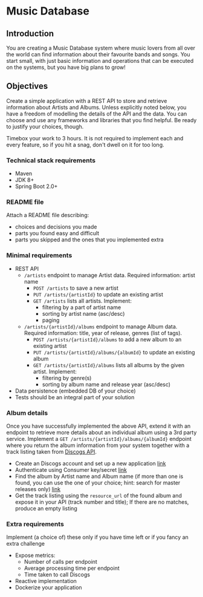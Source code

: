# Music Database #

## Introduction ##
You are creating a Music Database system where music lovers from all over the world can find information about their favourite bands and songs.
You start small, with just basic information and operations that can be executed on the systems, but you have big plans to grow!

## Objectives ##
Create a simple application with a REST API to store and retrieve information about Artists and Albums.
Unless explicitly noted below, you have a freedom of modelling the details of the API and the data.
You can choose and use any frameworks and libraries that you find helpful. Be ready to justify your choices, though.

Timebox your work to 3 hours. It is not required to implement each and every feature, so if you hit a snag, don't dwell on it for too long.

### Technical stack requirements ###
* Maven
* JDK 8+
* Spring Boot 2.0+

### README file ###
Attach a README file describing:

* choices and decisions you made
* parts you found easy and difficult
* parts you skipped and the ones that you implemented extra

### Minimal requirements ###
* REST API
  * `/artists` endpoint to manage Artist data. Required information: artist name
      * `POST /artists` to save a new artist
      * `PUT /artists/{artistId}` to update an existing artist
      * `GET /artists` lists all artists. Implement:
        * filtering by a part of artist name
        * sorting by artist name (asc/desc)
        * paging
  * `/artists/{artistId}/albums` endpoint to manage Album data. Required information: title, year of release, genres (list of tags).
      * `POST /artists/{artistId}/albums` to add a new album to an existing artist
      * `PUT /artists/{artistId}/albums/{albumId}` to update an existing album
      * `GET /artists/{artistId}/albums` lists all albums by the given artist. Implement:
        * filtering by genre(s)
        * sorting by album name and release year (asc/desc)
* Data persistence (embedded DB of your choice)
* Tests should be an integral part of your solution

### Album details ###
Once you have successfully implemented the above API, extend it with an endpoint to retrieve more details about an individual album using a 3rd party service.
Implement a `GET /artists/{artistId}/albums/{albumId}` endpoint where you return the album information from your system together with a track listing taken from [Discogs API][dc-api].

* Create an Discogs account and set up a new application [link][1]
* Authenticate using Consumer key/secret [link][2]
* Find the album by Artist name and Album name (if more than one is found, you can use the one of your choice; hint: search for master releases only) [link][3]
* Get the track listing using the `resource_url` of the found album and expose it in your API (track number and title); If there are no matches, produce an empty listing

### Extra requirements ###
Implement (a choice of) these only if you have time left or if you fancy an extra challenge

* Expose metrics:
    * Number of calls per endpoint
    * Average processing time per endpoint
    * Time taken to call Discogs
* Reactive implementation
* Dockerize your application

[dc-api]: https://www.discogs.com/developers
[1]: https://www.discogs.com/settings/developers
[2]: https://www.discogs.com/developers#page:authentication,header:authentication-discogs-auth-flow
[3]: https://www.discogs.com/developers#page:database,header:database-search